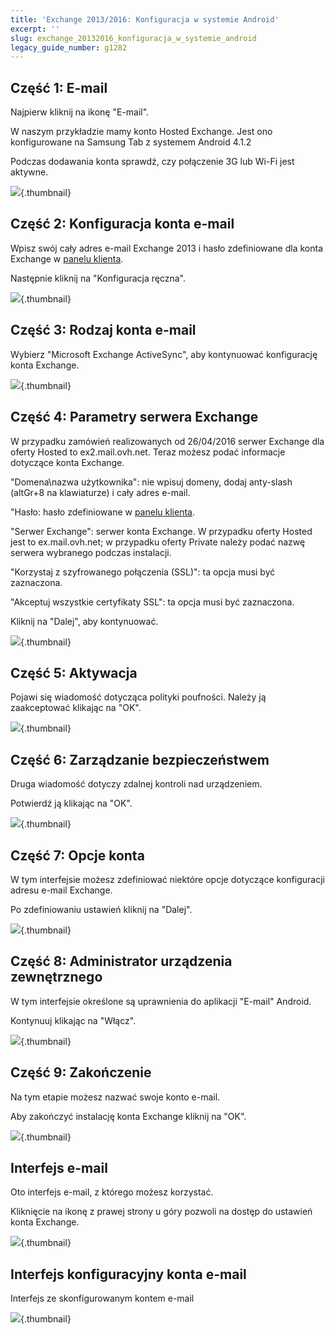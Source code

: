 ```yaml
---
title: 'Exchange 2013/2016: Konfiguracja w systemie Android'
excerpt: ''
slug: exchange_20132016_konfiguracja_w_systemie_android
legacy_guide_number: g1282
---
```



## Część 1: E-mail
Najpierw kliknij na ikonę "E-mail".

W naszym przykładzie mamy konto Hosted Exchange. Jest ono konfigurowane na Samsung Tab z systemem Android 4.1.2

Podczas dodawania konta sprawdź, czy połączenie 3G lub Wi-Fi jest aktywne.

![](images/img_1149.jpg){.thumbnail}


## Część 2: Konfiguracja konta e-mail
Wpisz swój cały adres e-mail Exchange 2013 i hasło zdefiniowane dla konta Exchange w [panelu klienta](https://www.ovh.com/manager/web/login.html).

Następnie kliknij na "Konfiguracja ręczna".

![](images/img_1150.jpg){.thumbnail}


## Część 3: Rodzaj konta e-mail
Wybierz "Microsoft Exchange ActiveSync", aby kontynuować konfigurację konta Exchange.

![](images/img_1151.jpg){.thumbnail}


## Część 4: Parametry serwera Exchange
W przypadku zamówień realizowanych od 26/04/2016 serwer Exchange dla oferty Hosted to ex2.mail.ovh.net.
Teraz możesz podać informacje dotyczące konta Exchange.

"Domena\nazwa użytkownika": nie wpisuj domeny, dodaj anty-slash (altGr+8 na klawiaturze) i cały adres e-mail.

"Hasło: hasło zdefiniowane w [panelu klienta](https://www.ovh.com/manager/web/login.html).

"Serwer Exchange": serwer konta Exchange.
W przypadku oferty Hosted jest to ex.mail.ovh.net; w przypadku oferty Private należy podać nazwę serwera wybranego podczas instalacji.

"Korzystaj z szyfrowanego połączenia (SSL)": ta opcja musi być zaznaczona.

"Akceptuj wszystkie certyfikaty SSL": ta opcja musi być zaznaczona.

Kliknij na "Dalej", aby kontynuować.

![](images/img_1152.jpg){.thumbnail}


## Część 5: Aktywacja
Pojawi się wiadomość dotycząca polityki poufności. Należy ją zaakceptować klikając na "OK".

![](images/img_1154.jpg){.thumbnail}


## Część 6: Zarządzanie bezpieczeństwem
Druga wiadomość dotyczy zdalnej kontroli nad urządzeniem.

Potwierdź ją klikając na "OK".

![](images/img_1155.jpg){.thumbnail}


## Część 7: Opcje konta
W tym interfejsie możesz zdefiniować niektóre opcje dotyczące konfiguracji adresu e-mail Exchange. 

Po zdefiniowaniu ustawień kliknij na "Dalej".

![](images/img_1156.jpg){.thumbnail}


## Część 8: Administrator urządzenia zewnętrznego
W tym interfejsie określone są uprawnienia do aplikacji "E-mail" Android.

Kontynuuj klikając na "Włącz".

![](images/img_1157.jpg){.thumbnail}


## Część 9: Zakończenie
Na tym etapie możesz nazwać swoje konto e-mail. 

Aby zakończyć instalację konta Exchange kliknij na "OK".

![](images/img_1158.jpg){.thumbnail}


## Interfejs e-mail
Oto interfejs e-mail, z którego możesz korzystać. 

Kliknięcie na ikonę z prawej strony u góry pozwoli na dostęp do ustawień konta Exchange.

![](images/img_1159.jpg){.thumbnail}


## Interfejs konfiguracyjny konta e-mail
Interfejs ze skonfigurowanym kontem e-mail

![](images/img_1160.jpg){.thumbnail}

